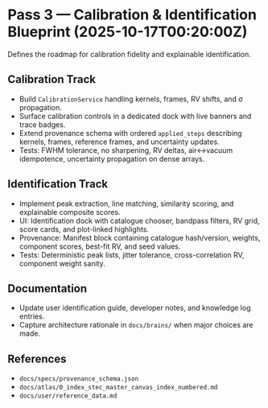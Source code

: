 # Pass 3 — Calibration & Identification Blueprint (2025-10-17T00:20:00Z)

Defines the roadmap for calibration fidelity and explainable identification.

## Calibration Track
- Build `CalibrationService` handling kernels, frames, RV shifts, and σ
  propagation.
- Surface calibration controls in a dedicated dock with live banners and trace
  badges.
- Extend provenance schema with ordered `applied_steps` describing kernels,
  frames, reference frames, and uncertainty updates.
- Tests: FWHM tolerance, no sharpening, RV deltas, air↔vacuum idempotence,
  uncertainty propagation on dense arrays.

## Identification Track
- Implement peak extraction, line matching, similarity scoring, and explainable
  composite scores.
- UI: Identification dock with catalogue chooser, bandpass filters, RV grid,
  score cards, and plot-linked highlights.
- Provenance: Manifest block containing catalogue hash/version, weights,
  component scores, best-fit RV, and seed values.
- Tests: Deterministic peak lists, jitter tolerance, cross-correlation RV,
  component weight sanity.

## Documentation
- Update user identification guide, developer notes, and knowledge log entries.
- Capture architecture rationale in `docs/brains/` when major choices are made.

## References
- `docs/specs/provenance_schema.json`
- `docs/atlas/0_index_stec_master_canvas_index_numbered.md`
- `docs/user/reference_data.md`
